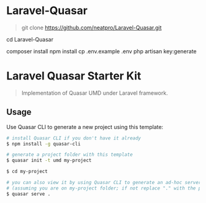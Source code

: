 # Laravel-Quasar
> git clone https://github.com/neatpro/Laravel-Quasar.git

cd Laravel-Quasar

composer install
npm install
cp .env.example .env
php artisan key:generate

# Laravel Quasar Starter Kit
> Implementation of Quasar UMD under Laravel framework.

## Usage
Use Quasar CLI to generate a new project using this template:

``` bash
# install Quasar CLI if you don't have it already
$ npm install -g quasar-cli

# generate a project folder with this template
$ quasar init -t umd my-project

$ cd my-project

# you can also view it by using Quasar CLI to generate an ad-hoc server
# (assuming you are on my-project folder; if not replace "." with the path to my-project)
$ quasar serve .
```
